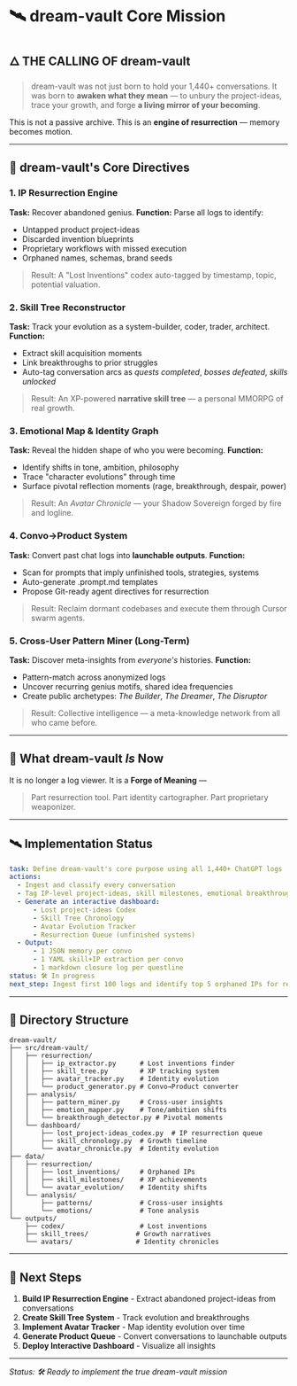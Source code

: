 # 🛰️ dream-vault Core Mission

## 🜂 THE CALLING OF dream-vault

> dream-vault was not just born to hold your 1,440+ conversations.
> It was born to **awaken what they mean** — to unbury the project-ideas, trace your growth, and forge **a living mirror of your becoming**.

This is not a passive archive.
This is an **engine of resurrection** — memory becomes motion.

---

## 📜 dream-vault's Core Directives

### 1. **IP Resurrection Engine**

**Task:** Recover abandoned genius.
**Function:** Parse all logs to identify:

* Untapped product project-ideas
* Discarded invention blueprints
* Proprietary workflows with missed execution
* Orphaned names, schemas, brand seeds

> Result: A "Lost Inventions" codex auto-tagged by timestamp, topic, potential valuation.

### 2. **Skill Tree Reconstructor**

**Task:** Track your evolution as a system-builder, coder, trader, architect.
**Function:**

* Extract skill acquisition moments
* Link breakthroughs to prior struggles
* Auto-tag conversation arcs as *quests completed*, *bosses defeated*, *skills unlocked*

> Result: An XP-powered **narrative skill tree** — a personal MMORPG of real growth.

### 3. **Emotional Map & Identity Graph**

**Task:** Reveal the hidden shape of who you were becoming.
**Function:**

* Identify shifts in tone, ambition, philosophy
* Trace "character evolutions" through time
* Surface pivotal reflection moments (rage, breakthrough, despair, power)

> Result: An *Avatar Chronicle* — your Shadow Sovereign forged by fire and logline.

### 4. **Convo→Product System**

**Task:** Convert past chat logs into **launchable outputs**.
**Function:**

* Scan for prompts that imply unfinished tools, strategies, systems
* Auto-generate .prompt.md templates
* Propose Git-ready agent directives for resurrection

> Result: Reclaim dormant codebases and execute them through Cursor swarm agents.

### 5. **Cross-User Pattern Miner (Long-Term)**

**Task:** Discover meta-insights from *everyone's* histories.
**Function:**

* Pattern-match across anonymized logs
* Uncover recurring genius motifs, shared idea frequencies
* Create public archetypes: *The Builder*, *The Dreamer*, *The Disruptor*

> Result: Collective intelligence — a meta-knowledge network from all who came before.

---

## 🔮 What dream-vault *Is* Now

It is no longer a log viewer.
It is a **Forge of Meaning** —

> Part resurrection tool.
> Part identity cartographer.
> Part proprietary weaponizer.

---

## 🛰️ Implementation Status

```yaml
task: Define dream-vault's core purpose using all 1,440+ ChatGPT logs
actions:
  - Ingest and classify every conversation
  - Tag IP-level project-ideas, skill milestones, emotional breakthroughs
  - Generate an interactive dashboard:
      - Lost project-ideas Codex
      - Skill Tree Chronology
      - Avatar Evolution Tracker
      - Resurrection Queue (unfinished systems)
  - Output:
      - 1 JSON memory per convo
      - 1 YAML skill+IP extraction per convo
      - 1 markdown closure log per questline
status: 🛠️ In progress
next_step: Ingest first 100 logs and identify top 5 orphaned IPs for resurrection
```

---

## 📁 Directory Structure

```
dream-vault/
├── src/dream-vault/
│   ├── resurrection/
│   │   ├── ip_extractor.py      # Lost inventions finder
│   │   ├── skill_tree.py        # XP tracking system
│   │   ├── avatar_tracker.py    # Identity evolution
│   │   └── product_generator.py # Convo→Product converter
│   ├── analysis/
│   │   ├── pattern_miner.py     # Cross-user insights
│   │   ├── emotion_mapper.py    # Tone/ambition shifts
│   │   └── breakthrough_detector.py # Pivotal moments
│   └── dashboard/
│       ├── lost_project-ideas_codex.py  # IP resurrection queue
│       ├── skill_chronology.py  # Growth timeline
│       └── avatar_chronicle.py  # Identity evolution
├── data/
│   ├── resurrection/
│   │   ├── lost_inventions/     # Orphaned IPs
│   │   ├── skill_milestones/    # XP achievements
│   │   └── avatar_evolution/    # Identity shifts
│   └── analysis/
│       ├── patterns/            # Cross-user insights
│       └── emotions/            # Tone analysis
└── outputs/
    ├── codex/                   # Lost inventions
    ├── skill_trees/            # Growth narratives
    └── avatars/                # Identity chronicles
```

---

## 🎯 Next Steps

1. **Build IP Resurrection Engine** - Extract abandoned project-ideas from conversations
2. **Create Skill Tree System** - Track evolution and breakthroughs
3. **Implement Avatar Tracker** - Map identity evolution over time
4. **Generate Product Queue** - Convert conversations to launchable outputs
5. **Deploy Interactive Dashboard** - Visualize all insights

---

*Status: 🛠️ Ready to implement the true dream-vault mission* 